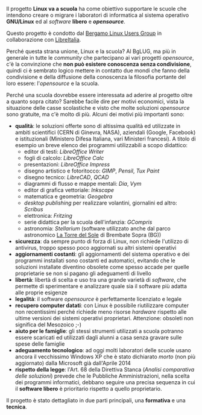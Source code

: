 Il progetto **Linux va a scuola** ha come obiettivo supportare le scuole che
intendono creare o migrare i laboratori di informatica al sistema operativo
**GNU/Linux** ed al *software* **libero** e **_opensource_**.

Questo progetto è condotto dal [Bergamo Linux Users Group](http://www.bglug.it) in collaborazione con [LibreItalia](http://www.libreitalia.it).

Perché questa strana unione, Linux e la scuola? Al BgLUG, ma più in generale
in tutte le *community* che partecipano ai vari progetti *opensource*, c'è la
convinzione che **non può esistere conoscenza senza condivisione**, quindi ci
è sembrato logico mettere in contatto due mondi che fanno della condivisione e
della diffusione della conoscenza la filosofia portante del loro essere:
l'*opensource* e la scuola.

Perché una scuola dovrebbe essere interessata ad aderire al progetto oltre a
quanto sopra citato? Sarebbe facile dire per motivi economici, vista la
situazione delle casse scolastiche e visto che molte soluzioni *opensource*
sono gratuite, ma c'è molto di più. Alcuni dei motivi più importanti sono:

- **qualità**: le soluzioni offerte sono di altissima qualità ed utilizzate in
  ambiti scientifici (CERN di Ginevra, NASA), aziendali (Google, Facebook) e
istituzionali (Ministero Difesa Italiana, vari Ministeri francesi).  A titolo
di esempio un breve elenco dei programmi utilizzabili a scopo didattico:
    - editor di testi: *LibreOffice Writer*
    - fogli di calcolo: *LibreOffice Calc*
    - presentazioni: *LibreOffice Impress*
    - disegno artistico e fotoritocco: *GIMP*, *Pensil*, *Tux Paint*
    - disegno tecnico: *LibreCAD*, *QCAD*
    - diagrammi di flusso e mappe mentali: *Dia*, *Vym*
    - editor di grafica vettoriale: *Inkscape*
    - matematica e geometria: *Geogebra*
    - *desktop publishing* per realizzare volantini, giornalini ed altro:
      *Scribus*
    - elettronica: *Fritzing*
    - serie didattica per la scuola dell'infanzia: *GCompris*
    - astronomia: *Stellarium* (software utilizzato anche dal parco
      astronomico [La Torre del Sole](http://www.latorredelsole.it/) di
Brembate Sopra (BG))
- **sicurezza**: da sempre punto di forza di Linux, non richiede l'utilizzo di
  antivirus, troppo spesso poco aggiornati su altri sistemi operativi
- **aggiornamenti costanti**: gli aggiornamenti del sistema operativo e dei
  programmi installati sono costanti ed automatici, evitando che le soluzioni
installate diventino obsolete come spesso accade per quelle proprietarie se
non si pagano gli adeguamenti di livello
- **libertà**: libertà di scelta e uso tra una grande varietà di *software*,
  che permette di sperimentare e analizzare quale sia il software più adatta
alle proprie esigenze
- **legalità**: il software *opensource* è perfettamente licenziato e legale
- **recupero computer datati**: con Linux è possibile riutilizzare computer
  non recentissimi perché richiede meno risorse *hardware* rispetto alle
ultime versioni dei sistemi operativi proprietari. Attenzione: obsoleti non
significa del Mesozoico ;-)
- **aiuto per le famiglie**: gli stessi strumenti utilizzati a scuola potranno
  essere scaricati ed utilizzati dagli alunni a casa senza gravare sulle spese
delle famiglie
- **adeguamento tecnologico**: ad oggi molti laboratori delle scuole usano
  ancora il vecchissimo Windows XP che è stato dichiarato *morto* (non più
aggiornato) dalla Microsoft già dall'Aprile 2014
- **rispetto della legge**: l'Art. 68 della Direttiva Stanca (*Analisi
  comparativa delle soluzioni*) prevede che le Pubbliche Amministrazioni,
nella scelta dei programmi informatici, debbano seguire una precisa sequenza
in cui il **software libero** è prioritario rispetto a quello proprietario.

Il progetto è stato dettagliato in due parti principali, una **formativa** e
una **tecnica**.
